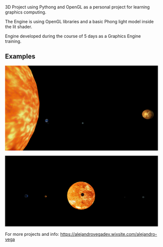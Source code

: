 3D Project using Pythong and OpenGL as a personal project for learning graphics computing.

The Engine is using OpenGL libraries and a basic Phong light model inside the lit shader.

Engine developed during the course of 5 days as a Graphics Engine training.

## Examples

![example1](./Examples/Example1.png)

![example2](./Examples/Example2.png)


For more projects and info: https://alejandrovegadev.wixsite.com/alejandro-vega 